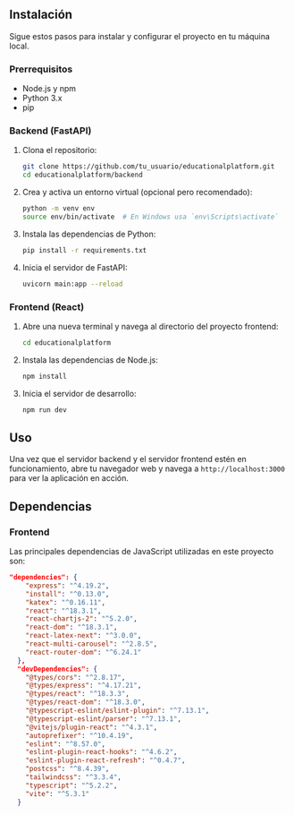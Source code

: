 
## Instalación

Sigue estos pasos para instalar y configurar el proyecto en tu máquina local.

### Prerrequisitos

- Node.js y npm
- Python 3.x
- pip

### Backend (FastAPI)

1. Clona el repositorio:
    ```bash
    git clone https://github.com/tu_usuario/educationalplatform.git
    cd educationalplatform/backend
    ```

2. Crea y activa un entorno virtual (opcional pero recomendado):
    ```bash
    python -m venv env
    source env/bin/activate  # En Windows usa `env\Scripts\activate`
    ```

3. Instala las dependencias de Python:
    ```bash
    pip install -r requirements.txt
    ```

4. Inicia el servidor de FastAPI:
    ```bash
    uvicorn main:app --reload
    ```

### Frontend (React)

1. Abre una nueva terminal y navega al directorio del proyecto frontend:
    ```bash
    cd educationalplatform
    ```

2. Instala las dependencias de Node.js:
    ```bash
    npm install
    ```

3. Inicia el servidor de desarrollo:
    ```bash
    npm run dev
    ```

## Uso

Una vez que el servidor backend y el servidor frontend estén en funcionamiento, abre tu navegador web y navega a `http://localhost:3000` para ver la aplicación en acción.

## Dependencias

### Frontend

Las principales dependencias de JavaScript utilizadas en este proyecto son:

```json
"dependencies": {
    "express": "^4.19.2",
    "install": "^0.13.0",
    "katex": "^0.16.11",
    "react": "^18.3.1",
    "react-chartjs-2": "^5.2.0",
    "react-dom": "^18.3.1",
    "react-latex-next": "^3.0.0",
    "react-multi-carousel": "^2.8.5",
    "react-router-dom": "^6.24.1"
  },
  "devDependencies": {
    "@types/cors": "^2.8.17",
    "@types/express": "^4.17.21",
    "@types/react": "^18.3.3",
    "@types/react-dom": "^18.3.0",
    "@typescript-eslint/eslint-plugin": "^7.13.1",
    "@typescript-eslint/parser": "^7.13.1",
    "@vitejs/plugin-react": "^4.3.1",
    "autoprefixer": "^10.4.19",
    "eslint": "^8.57.0",
    "eslint-plugin-react-hooks": "^4.6.2",
    "eslint-plugin-react-refresh": "^0.4.7",
    "postcss": "^8.4.39",
    "tailwindcss": "^3.3.4",
    "typescript": "^5.2.2",
    "vite": "^5.3.1"
  }
